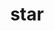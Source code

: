---
title: "star"
layout: cache
categories: [package, develop-2024-10-13]
meta: {"versions": ["2.7.11b"], "compilers": ["gcc@=7.3.1"], "oss": ["amzn2"], "platforms": ["linux"], "targets": ["aarch64", "neoverse_n1", "x86_64_v3"], "stacks": ["aws-isc", "aws-isc-aarch64", "root"], "num_specs": 3, "num_specs_by_stack": {"root": 3, "aws-isc-aarch64": 2, "aws-isc": 1}}
spec_details: [{"hash": "yj5yx7hobch4oomzzgaaoazsiyqvhdet", "compiler": "gcc@=7.3.1", "versions": ["2.7.11b"], "os": "amzn2", "platform": "linux", "target": "aarch64", "variants": ["build_system=makefile"], "stacks": ["root", "aws-isc-aarch64"], "size": "-", "tarball": "https://binaries.spack.io/develop-2024-10-13/build_cache/linux-amzn2-aarch64/gcc-7.3.1/star-2.7.11b/linux-amzn2-aarch64-gcc-7.3.1-star-2.7.11b-yj5yx7hobch4oomzzgaaoazsiyqvhdet.spack"}, {"hash": "3uvs4n2bou4geclrndhr7v6apvnyizgc", "compiler": "gcc@=7.3.1", "versions": ["2.7.11b"], "os": "amzn2", "platform": "linux", "target": "neoverse_n1", "variants": ["build_system=makefile"], "stacks": ["root", "aws-isc-aarch64"], "size": "-", "tarball": "https://binaries.spack.io/develop-2024-10-13/build_cache/linux-amzn2-neoverse_n1/gcc-7.3.1/star-2.7.11b/linux-amzn2-neoverse_n1-gcc-7.3.1-star-2.7.11b-3uvs4n2bou4geclrndhr7v6apvnyizgc.spack"}, {"hash": "qardi3dwj2lna3oeizujonmpjlgzbw6r", "compiler": "gcc@=7.3.1", "versions": ["2.7.11b"], "os": "amzn2", "platform": "linux", "target": "x86_64_v3", "variants": ["build_system=makefile"], "stacks": ["root", "aws-isc"], "size": "-", "tarball": "https://binaries.spack.io/develop-2024-10-13/build_cache/linux-amzn2-x86_64_v3/gcc-7.3.1/star-2.7.11b/linux-amzn2-x86_64_v3-gcc-7.3.1-star-2.7.11b-qardi3dwj2lna3oeizujonmpjlgzbw6r.spack"}]
---